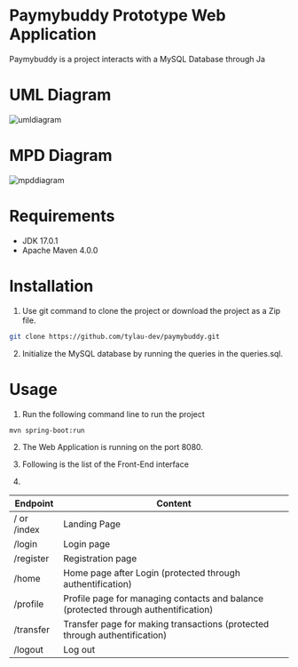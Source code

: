 # Paymybuddy Prototype Web Application

Paymybuddy is a project interacts with a MySQL Database through Ja

# UML Diagram
![umldiagram](https://user-images.githubusercontent.com/62340191/199959415-3d4ea49c-abf3-46af-8db2-e250c6dcfd64.PNG)

# MPD Diagram
![mpddiagram](https://user-images.githubusercontent.com/62340191/199959462-b31e5df6-6509-4963-925e-3b492c4145de.PNG)

# Requirements
- JDK 17.0.1
- Apache Maven 4.0.0

# Installation
1) Use git command to clone the project or download the project as a Zip file.
```bash
git clone https://github.com/tylau-dev/paymybuddy.git
```

2) Initialize the MySQL database by running the queries in the queries.sql.

# Usage
1) Run the following command line to run the project
```bash
mvn spring-boot:run
```

2) The Web Application is running on the port 8080. 

3) Following is the list of the Front-End interface
4) 
| Endpoint | Content |
|----------|---------|
|   / or /index       | Landing Page |
| /login        |  Login page       |
|  /register    |  Registration page    |
|  /home        |  Home page after Login (protected through authentification) |
|  /profile        |  Profile page for managing contacts and balance (protected through authentification)   |
|  /transfer        |  Transfer page for making transactions (protected through authentification) |
|  /logout        |  Log out    |
